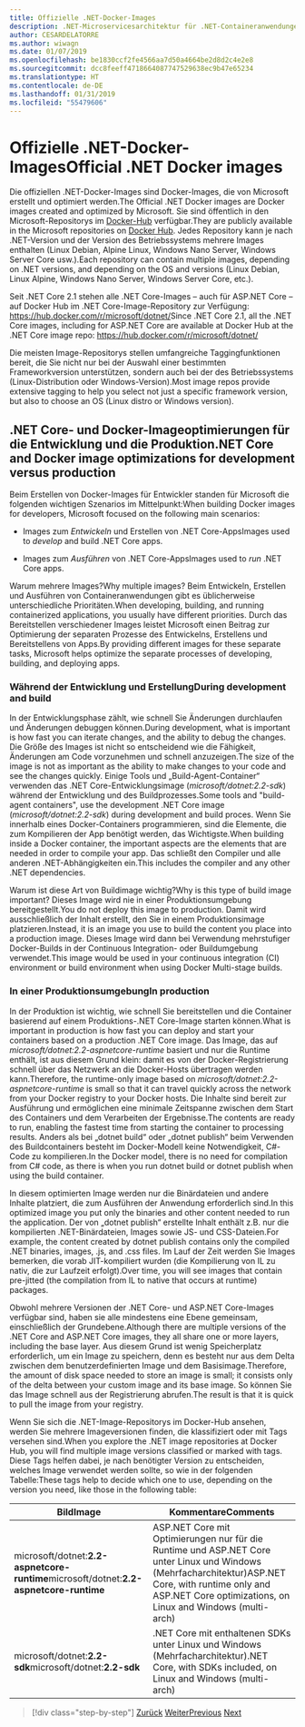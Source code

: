 ```yaml
---
title: Offizielle .NET-Docker-Images
description: .NET-Microservicesarchitektur für .NET-Containeranwendungen | Offizielle .NET-Docker-Images
author: CESARDELATORRE
ms.author: wiwagn
ms.date: 01/07/2019
ms.openlocfilehash: be1830ccf2fe4566aa7d50a4664be2d8d2c4e2e8
ms.sourcegitcommit: dcc8feeff4718664087747529638ec9b47e65234
ms.translationtype: HT
ms.contentlocale: de-DE
ms.lasthandoff: 01/31/2019
ms.locfileid: "55479606"
---
```

# <a name="official-net-docker-images"></a><span data-ttu-id="ecaab-103">Offizielle .NET-Docker-Images</span><span class="sxs-lookup"><span data-stu-id="ecaab-103">Official .NET Docker images</span></span>

<span data-ttu-id="ecaab-104">Die offiziellen .NET-Docker-Images sind Docker-Images, die von Microsoft erstellt und optimiert werden.</span><span class="sxs-lookup"><span data-stu-id="ecaab-104">The Official .NET Docker images are Docker images created and optimized by Microsoft.</span></span> <span data-ttu-id="ecaab-105">Sie sind öffentlich in den Microsoft-Repositorys im [Docker-Hub](https://hub.docker.com/u/microsoft/) verfügbar.</span><span class="sxs-lookup"><span data-stu-id="ecaab-105">They are publicly available in the Microsoft repositories on [Docker Hub](https://hub.docker.com/u/microsoft/).</span></span> <span data-ttu-id="ecaab-106">Jedes Repository kann je nach .NET-Version und der Version des Betriebssystems mehrere Images enthalten (Linux Debian, Alpine Linux, Windows Nano Server, Windows Server Core usw.).</span><span class="sxs-lookup"><span data-stu-id="ecaab-106">Each repository can contain multiple images, depending on .NET versions, and depending on the OS and versions (Linux Debian, Linux Alpine, Windows Nano Server, Windows Server Core, etc.).</span></span>

<span data-ttu-id="ecaab-107">Seit .NET Core 2.1 stehen alle .NET Core-Images – auch für ASP.NET Core – auf Docker Hub im .NET Core-Image-Repository zur Verfügung: https://hub.docker.com/r/microsoft/dotnet/</span><span class="sxs-lookup"><span data-stu-id="ecaab-107">Since .NET Core 2.1, all the .NET Core images, including for ASP.NET Core are available at Docker Hub at the .NET Core image repo: https://hub.docker.com/r/microsoft/dotnet/</span></span>

<span data-ttu-id="ecaab-108">Die meisten Image-Repositorys stellen umfangreiche Taggingfunktionen bereit, die Sie nicht nur bei der Auswahl einer bestimmten Frameworkversion unterstützen, sondern auch bei der des Betriebssystems (Linux-Distribution oder Windows-Version).</span><span class="sxs-lookup"><span data-stu-id="ecaab-108">Most image repos provide extensive tagging to help you select not just a specific framework version, but also to choose an OS (Linux distro or Windows version).</span></span>

## <a name="net-core-and-docker-image-optimizations-for-development-versus-production"></a><span data-ttu-id="ecaab-109">.NET Core- und Docker-Imageoptimierungen für die Entwicklung und die Produktion</span><span class="sxs-lookup"><span data-stu-id="ecaab-109">.NET Core and Docker image optimizations for development versus production</span></span>

<span data-ttu-id="ecaab-110">Beim Erstellen von Docker-Images für Entwickler standen für Microsoft die folgenden wichtigen Szenarios im Mittelpunkt:</span><span class="sxs-lookup"><span data-stu-id="ecaab-110">When building Docker images for developers, Microsoft focused on the following main scenarios:</span></span>

-   <span data-ttu-id="ecaab-111">Images zum *Entwickeln* und Erstellen von .NET Core-Apps</span><span class="sxs-lookup"><span data-stu-id="ecaab-111">Images used to *develop* and build .NET Core apps.</span></span>

-   <span data-ttu-id="ecaab-112">Images zum *Ausführen* von .NET Core-Apps</span><span class="sxs-lookup"><span data-stu-id="ecaab-112">Images used to *run* .NET Core apps.</span></span>

<span data-ttu-id="ecaab-113">Warum mehrere Images?</span><span class="sxs-lookup"><span data-stu-id="ecaab-113">Why multiple images?</span></span> <span data-ttu-id="ecaab-114">Beim Entwickeln, Erstellen und Ausführen von Containeranwendungen gibt es üblicherweise unterschiedliche Prioritäten.</span><span class="sxs-lookup"><span data-stu-id="ecaab-114">When developing, building, and running containerized applications, you usually have different priorities.</span></span> <span data-ttu-id="ecaab-115">Durch das Bereitstellen verschiedener Images leistet Microsoft einen Beitrag zur Optimierung der separaten Prozesse des Entwickelns, Erstellens und Bereitstellens von Apps.</span><span class="sxs-lookup"><span data-stu-id="ecaab-115">By providing different images for these separate tasks, Microsoft helps optimize the separate processes of developing, building, and deploying apps.</span></span>

### <a name="during-development-and-build"></a><span data-ttu-id="ecaab-116">Während der Entwicklung und Erstellung</span><span class="sxs-lookup"><span data-stu-id="ecaab-116">During development and build</span></span>

<span data-ttu-id="ecaab-117">In der Entwicklungsphase zählt, wie schnell Sie Änderungen durchlaufen und Änderungen debuggen können.</span><span class="sxs-lookup"><span data-stu-id="ecaab-117">During development, what is important is how fast you can iterate changes, and the ability to debug the changes.</span></span> <span data-ttu-id="ecaab-118">Die Größe des Images ist nicht so entscheidend wie die Fähigkeit, Änderungen am Code vorzunehmen und schnell anzuzeigen.</span><span class="sxs-lookup"><span data-stu-id="ecaab-118">The size of the image is not as important as the ability to make changes to your code and see the changes quickly.</span></span> <span data-ttu-id="ecaab-119">Einige Tools und „Build-Agent-Container“ verwenden das .NET Core-Entwicklungsimage (*microsoft/dotnet:2.2-sdk*) während der Entwicklung und des Buildprozesses.</span><span class="sxs-lookup"><span data-stu-id="ecaab-119">Some tools and "build-agent containers", use the development .NET Core image (*microsoft/dotnet:2.2-sdk*) during development and build proces.</span></span> <span data-ttu-id="ecaab-120">Wenn Sie innerhalb eines Docker-Containers programmieren, sind die Elemente, die zum Kompilieren der App benötigt werden, das Wichtigste.</span><span class="sxs-lookup"><span data-stu-id="ecaab-120">When building inside a Docker container, the important aspects are the elements that are needed in order to compile your app.</span></span> <span data-ttu-id="ecaab-121">Das schließt den Compiler und alle anderen .NET-Abhängigkeiten ein.</span><span class="sxs-lookup"><span data-stu-id="ecaab-121">This includes the compiler and any other .NET dependencies.</span></span>

<span data-ttu-id="ecaab-122">Warum ist diese Art von Buildimage wichtig?</span><span class="sxs-lookup"><span data-stu-id="ecaab-122">Why is this type of build image important?</span></span> <span data-ttu-id="ecaab-123">Dieses Image wird nie in einer Produktionsumgebung bereitgestellt.</span><span class="sxs-lookup"><span data-stu-id="ecaab-123">You do not deploy this image to production.</span></span> <span data-ttu-id="ecaab-124">Damit wird ausschließlich der Inhalt erstellt, den Sie in einem Produktionsimage platzieren.</span><span class="sxs-lookup"><span data-stu-id="ecaab-124">Instead, it is an image you use to build the content you place into a production image.</span></span> <span data-ttu-id="ecaab-125">Dieses Image wird dann bei Verwendung mehrstufiger Docker-Builds in der Continuous Integration- oder Buildumgebung verwendet.</span><span class="sxs-lookup"><span data-stu-id="ecaab-125">This image would be used in your continuous integration (CI) environment or build environment when using Docker Multi-stage builds.</span></span>

### <a name="in-production"></a><span data-ttu-id="ecaab-126">In einer Produktionsumgebung</span><span class="sxs-lookup"><span data-stu-id="ecaab-126">In production</span></span>

<span data-ttu-id="ecaab-127">In der Produktion ist wichtig, wie schnell Sie bereitstellen und die Container basierend auf einem Produktions-.NET Core-Image starten können.</span><span class="sxs-lookup"><span data-stu-id="ecaab-127">What is important in production is how fast you can deploy and start your containers based on a production .NET Core image.</span></span> <span data-ttu-id="ecaab-128">Das Image, das auf *microsoft/dotnet:2.2-aspnetcore-runtime* basiert und nur die Runtime enthält, ist aus diesem Grund klein: damit es von der Docker-Registrierung schnell über das Netzwerk an die Docker-Hosts übertragen werden kann.</span><span class="sxs-lookup"><span data-stu-id="ecaab-128">Therefore, the runtime-only image based on *microsoft/dotnet:2.2-aspnetcore-runtime* is small so that it can travel quickly across the network from your Docker registry to your Docker hosts.</span></span> <span data-ttu-id="ecaab-129">Die Inhalte sind bereit zur Ausführung und ermöglichen eine minimale Zeitspanne zwischen dem Start des Containers und dem Verarbeiten der Ergebnisse.</span><span class="sxs-lookup"><span data-stu-id="ecaab-129">The contents are ready to run, enabling the fastest time from starting the container to processing results.</span></span> <span data-ttu-id="ecaab-130">Anders als bei „dotnet build“ oder „dotnet publish“ beim Verwenden des Buildcontainers besteht im Docker-Modell keine Notwendigkeit, C\#-Code zu kompilieren.</span><span class="sxs-lookup"><span data-stu-id="ecaab-130">In the Docker model, there is no need for compilation from C\# code, as there is when you run dotnet build or dotnet publish when using the build container.</span></span>

<span data-ttu-id="ecaab-131">In diesem optimierten Image werden nur die Binärdateien und andere Inhalte platziert, die zum Ausführen der Anwendung erforderlich sind.</span><span class="sxs-lookup"><span data-stu-id="ecaab-131">In this optimized image you put only the binaries and other content needed to run the application.</span></span> <span data-ttu-id="ecaab-132">Der von „dotnet publish“ erstellte Inhalt enthält z.B. nur die kompilierten .NET-Binärdateien, Images sowie JS- und CSS-Dateien.</span><span class="sxs-lookup"><span data-stu-id="ecaab-132">For example, the content created by dotnet publish contains only the compiled .NET binaries, images, .js, and .css files.</span></span> <span data-ttu-id="ecaab-133">Im Lauf der Zeit werden Sie Images bemerken, die vorab JIT-kompiliert wurden (die Kompilierung von IL zu nativ, die zur Laufzeit erfolgt).</span><span class="sxs-lookup"><span data-stu-id="ecaab-133">Over time, you will see images that contain pre-jitted (the compilation from IL to native that occurs at runtime) packages.</span></span>

<span data-ttu-id="ecaab-134">Obwohl mehrere Versionen der .NET Core- und ASP.NET Core-Images verfügbar sind, haben sie alle mindestens eine Ebene gemeinsam, einschließlich der Grundebene.</span><span class="sxs-lookup"><span data-stu-id="ecaab-134">Although there are multiple versions of the .NET Core and ASP.NET Core images, they all share one or more layers, including the base layer.</span></span> <span data-ttu-id="ecaab-135">Aus diesem Grund ist wenig Speicherplatz erforderlich, um ein Image zu speichern, denn es besteht nur aus dem Delta zwischen dem benutzerdefinierten Image und dem Basisimage.</span><span class="sxs-lookup"><span data-stu-id="ecaab-135">Therefore, the amount of disk space needed to store an image is small; it consists only of the delta between your custom image and its base image.</span></span> <span data-ttu-id="ecaab-136">So können Sie das Image schnell aus der Registrierung abrufen.</span><span class="sxs-lookup"><span data-stu-id="ecaab-136">The result is that it is quick to pull the image from your registry.</span></span>

<span data-ttu-id="ecaab-137">Wenn Sie sich die .NET-Image-Repositorys im Docker-Hub ansehen, werden Sie mehrere Imageversionen finden, die klassifiziert oder mit Tags versehen sind.</span><span class="sxs-lookup"><span data-stu-id="ecaab-137">When you explore the .NET image repositories at Docker Hub, you will find multiple image versions classified or marked with tags.</span></span> <span data-ttu-id="ecaab-138">Diese Tags helfen dabei, je nach benötigter Version zu entscheiden, welches Image verwendet werden sollte, so wie in der folgenden Tabelle:</span><span class="sxs-lookup"><span data-stu-id="ecaab-138">These tags help to decide which one to use, depending on the version you need, like those in the following table:</span></span>

| <span data-ttu-id="ecaab-139">Bild</span><span class="sxs-lookup"><span data-stu-id="ecaab-139">Image</span></span>                                       | <span data-ttu-id="ecaab-140">Kommentare</span><span class="sxs-lookup"><span data-stu-id="ecaab-140">Comments</span></span>                                                                                          |
| ------------------------------------------- | ------------------------------------------------------------------------------------------------- |
| <span data-ttu-id="ecaab-141">microsoft/dotnet:**2.2-aspnetcore-runtime**</span><span class="sxs-lookup"><span data-stu-id="ecaab-141">microsoft/dotnet:**2.2-aspnetcore-runtime**</span></span> | <span data-ttu-id="ecaab-142">ASP.NET Core mit Optimierungen nur für die Runtime und ASP.NET Core unter Linux und Windows (Mehrfacharchitektur)</span><span class="sxs-lookup"><span data-stu-id="ecaab-142">ASP.NET Core, with runtime only and ASP.NET Core optimizations, on Linux and Windows (multi-arch)</span></span> |
| <span data-ttu-id="ecaab-143">microsoft/dotnet:**2.2-sdk**</span><span class="sxs-lookup"><span data-stu-id="ecaab-143">microsoft/dotnet:**2.2-sdk**</span></span>                | <span data-ttu-id="ecaab-144">.NET Core mit enthaltenen SDKs unter Linux und Windows (Mehrfacharchitektur)</span><span class="sxs-lookup"><span data-stu-id="ecaab-144">.NET Core, with SDKs included, on Linux and Windows (multi-arch)</span></span>                                  |

>[!div class="step-by-step"]
><span data-ttu-id="ecaab-145">[Zurück](net-container-os-targets.md)
>[Weiter](../architect-microservice-container-applications/index.md)</span><span class="sxs-lookup"><span data-stu-id="ecaab-145">[Previous](net-container-os-targets.md)
[Next](../architect-microservice-container-applications/index.md)</span></span>